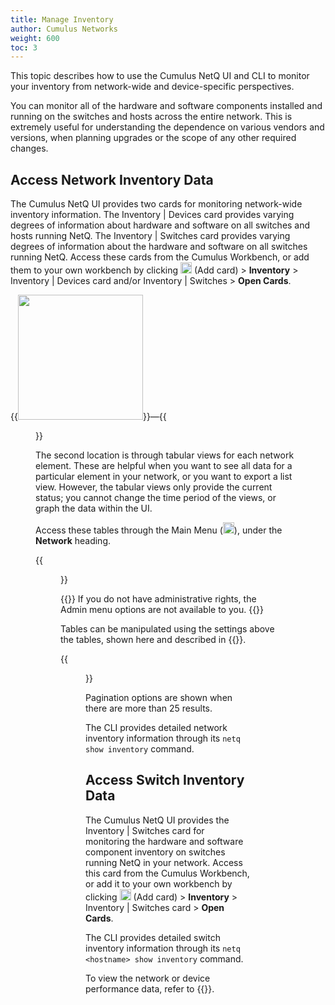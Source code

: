 ```yaml
---
title: Manage Inventory
author: Cumulus Networks
weight: 600
toc: 3
---
```

This topic describes how to use the Cumulus NetQ UI and CLI to monitor your inventory from network-wide and device-specific perspectives.

You can monitor all of the hardware and software components installed and running on the switches and hosts across the entire network. This is extremely useful for understanding the dependence on various vendors and versions, when planning upgrades or the scope of any other required changes.

## Access Network Inventory Data

The Cumulus NetQ UI provides two cards for monitoring network-wide inventory information. The Inventory | Devices card provides varying degrees of information about hardware and software on all switches and hosts running NetQ. The Inventory | Switches card provides varying degrees of information about the hardware and software on all switches running NetQ. Access these cards from the Cumulus Workbench, or add them to your own workbench by clicking <img src="https://icons.cumulusnetworks.com/44-Entertainment-Events-Hobbies/02-Card-Games/card-game-diamond.svg" height="18" width="18"/> (Add card) > **Inventory**  > Inventory | Devices card  and/or Inventory | Switches > **Open Cards**.

{{<img src="/images/netq/inventory-devices-medium-240.png" width="200">}}&mdash;{{<figure src="/images/netq/inventory-switches-medium-240.png" width="200">}}

The second location is through tabular views for each network element. These are helpful when you want to see all data for a particular element in your network, or you want to export a list view. However, the tabular views only provide the current status; you cannot change the time period of the views, or graph the data within the UI.

Access these tables through the Main Menu (<img src="https://icons.cumulusnetworks.com/01-Interface-Essential/03-Menu/navigation-menu.svg" height="18" width="18"/>), under the **Network** heading.

{{<figure src="/images/netq/main-menu-admin-network-selected-310.png" width="700">}}

{{<notice tip>}}
If you do not have administrative rights, the Admin menu options are not available to you.
{{</notice>}}

Tables can be manipulated using the settings above the tables, shown here and described in {{<link url="Access-Data-with-Cards#table-settings" text="Table Settings">}}.

{{<figure src="/images/netq/main-menu-ntwk-table-settings-241.png" width="100">}}

Pagination options are shown when there are more than 25 results.

The CLI provides detailed network inventory information through its `netq show inventory` command.

## Access Switch Inventory Data

The Cumulus NetQ UI provides the Inventory | Switches card for monitoring the hardware and software component inventory on switches running NetQ in your network. Access this card from the Cumulus Workbench, or add it to your own workbench by clicking <img src="https://icons.cumulusnetworks.com/44-Entertainment-Events-Hobbies/02-Card-Games/card-game-diamond.svg" height="18" width="18"/> (Add card) > **Inventory**  > Inventory | Switches card > **Open Cards**.

The CLI provides detailed switch inventory information through its `netq <hostname> show inventory` command.

To view the network or device performance data, refer to {{<link title="Monitor Network and Device Performance">}}.
